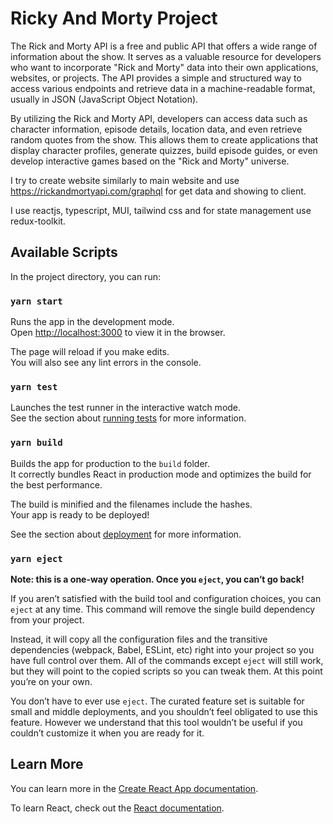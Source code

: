 # Ricky And Morty Project

The Rick and Morty API is a free and public API that offers a wide range of information about the show. It serves as a valuable resource for developers who want to incorporate "Rick and Morty" data into their own applications, websites, or projects. The API provides a simple and structured way to access various endpoints and retrieve data in a machine-readable format, usually in JSON (JavaScript Object Notation).

By utilizing the Rick and Morty API, developers can access data such as character information, episode details, location data, and even retrieve random quotes from the show. This allows them to create applications that display character profiles, generate quizzes, build episode guides, or even develop interactive games based on the "Rick and Morty" universe.

I try to create website similarly to main website and use https://rickandmortyapi.com/graphql for get data and showing to client.

I use reactjs, typescript, MUI, tailwind css and for state management use redux-toolkit.

## Available Scripts

In the project directory, you can run:

### `yarn start`

Runs the app in the development mode.\
Open [http://localhost:3000](http://localhost:3000) to view it in the browser.

The page will reload if you make edits.\
You will also see any lint errors in the console.

### `yarn test`

Launches the test runner in the interactive watch mode.\
See the section about [running tests](https://facebook.github.io/create-react-app/docs/running-tests) for more information.

### `yarn build`

Builds the app for production to the `build` folder.\
It correctly bundles React in production mode and optimizes the build for the best performance.

The build is minified and the filenames include the hashes.\
Your app is ready to be deployed!

See the section about [deployment](https://facebook.github.io/create-react-app/docs/deployment) for more information.

### `yarn eject`

**Note: this is a one-way operation. Once you `eject`, you can’t go back!**

If you aren’t satisfied with the build tool and configuration choices, you can `eject` at any time. This command will remove the single build dependency from your project.

Instead, it will copy all the configuration files and the transitive dependencies (webpack, Babel, ESLint, etc) right into your project so you have full control over them. All of the commands except `eject` will still work, but they will point to the copied scripts so you can tweak them. At this point you’re on your own.

You don’t have to ever use `eject`. The curated feature set is suitable for small and middle deployments, and you shouldn’t feel obligated to use this feature. However we understand that this tool wouldn’t be useful if you couldn’t customize it when you are ready for it.

## Learn More

You can learn more in the [Create React App documentation](https://facebook.github.io/create-react-app/docs/getting-started).

To learn React, check out the [React documentation](https://reactjs.org/).
